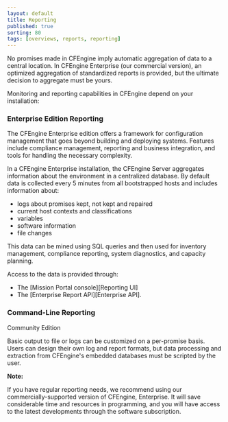 ```yaml
---
layout: default
title: Reporting
published: true
sorting: 80
tags: [overviews, reports, reporting]
---
```


No promises made in CFEngine imply automatic aggregation of data to a central location. In
CFEngine Enterprise (our commercial version), an optimized aggregation of standardized
reports is provided, but the ultimate decision to aggregate must be yours.

Monitoring and reporting capabilities in CFEngine depend on your installation:

### Enterprise Edition Reporting

The CFEngine Enterprise edition offers a framework for configuration 
management that goes beyond building and deploying systems. Features include 
compliance management, reporting and business integration, and tools for 
handling the necessary complexity.

In a CFEngine Enterprise installation, the CFEngine Server aggregates 
information about the environment in a centralized database. By default data is collected 
every 5 minutes from all bootstrapped hosts and includes information about:

* logs about promises kept, not kept and repaired
* current host contexts and classifications
* variables
* software information
* file changes

This data can be mined using SQL queries and then used for inventory 
management, compliance reporting, system diagnostics, and capacity planning.

Access to the data is provided through:

* The [Mission Portal console][Reporting UI]
* The [Enterprise Report API][Enterprise API].

### Command-Line Reporting

Community Edition 

Basic output to file or logs can be customized on a per-promise basis.
Users can design their own log and report formats, but data processing and extraction from
CFEngine's embedded databases must be scripted by the user.

**Note:**

If you have regular reporting needs, we recommend using our commercially-supported version
of CFEngine, Enterprise. It will save considerable time and resources in
programming, and you will have access to the latest developments through the software
subscription.

